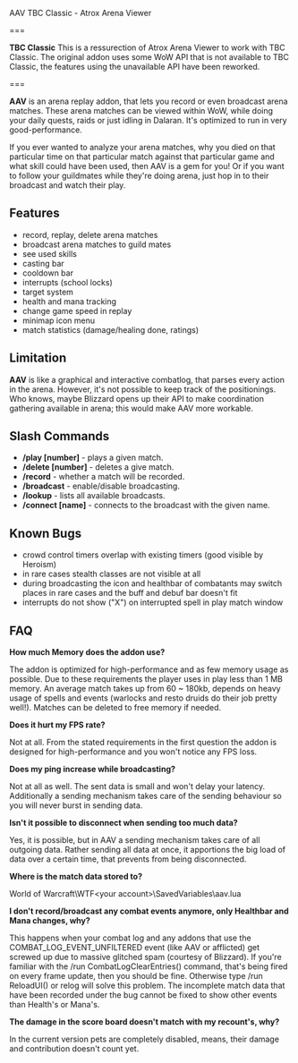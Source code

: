 AAV TBC Classic - Atrox Arena Viewer

===

**TBC Classic**
This is a ressurection of Atrox Arena Viewer to work with TBC Classic. The original addon uses some WoW API that is not available to TBC Classic, the features using the unavailable API have been reworked.

===

**AAV** is an arena replay addon, that lets you record or even broadcast arena matches. These arena matches can be viewed within WoW, while doing your daily quests, raids or just idling in Dalaran. It's optimized to run in very good-performance.

If you ever wanted to analyze your arena matches, why you died on that particular time on that particular match against that particular game and what skill could have been used, then AAV is a gem for you! Or if you want to follow your guildmates while they're doing arena, just hop in to their broadcast and watch their play.

Features
---
* record, replay, delete arena matches
* broadcast arena matches to guild mates
* see used skills
* casting bar
* cooldown bar
* interrupts (school locks)
* target system
* health and mana tracking
* change game speed in replay
* minimap icon menu
* match statistics (damage/healing done, ratings)

Limitation
---
**AAV** is like a graphical and interactive combatlog, that parses every action in the arena. However, it's not possible to keep track of the positionings. Who knows, maybe Blizzard opens up their API to make coordination gathering available in arena; this would make AAV more workable.

Slash Commands
---
* **/play [number]** - plays a given match.
* **/delete [number]** - deletes a give match.
* **/record** - whether a match will be recorded.
* **/broadcast** - enable/disable broadcasting.
* **/lookup** - lists all available broadcasts.
* **/connect [name]** - connects to the broadcast with the given name.

Known Bugs
---
* crowd control timers overlap with existing timers (good visible by Heroism)
* in rare cases stealth classes are not visible at all
* during broadcasting the icon and healthbar of combatants may switch places in rare cases and the buff and debuf bar doesn't fit
* interrupts do not show ("X") on interrupted spell in play match window

FAQ
---
**How much Memory does the addon use?**

The addon is optimized for high-performance and as few memory usage as possible. Due to these requirements the player uses in play less than 1 MB memory. An average match takes up from 60 ~ 180kb, depends on heavy usage of spells and events (warlocks and resto druids do their job pretty well!). Matches can be deleted to free memory if needed.

**Does it hurt my FPS rate?**

Not at all. From the stated requirements in the first question the addon is designed for high-performance and you won't notice any FPS loss.

**Does my ping increase while broadcasting?**

Not at all as well. The sent data is small and won't delay your latency. Additionally a sending mechanism takes care of the sending behaviour so you will never burst in sending data.

**Isn't it possible to disconnect when sending too much data?**

Yes, it is possible, but in AAV a sending mechanism takes care of all outgoing data. Rather sending all data at once, it apportions the big load of data over a certain time, that prevents from being disconnected.

**Where is the match data stored to?**

World of Warcraft\WTF\<your account>\SavedVariables\aav.lua

**I don't record/broadcast any combat events anymore, only Healthbar and Mana changes, why?**

This happens when your combat log and any addons that use the COMBAT_LOG_EVENT_UNFILTERED event (like AAV or afflicted) get screwed up due to massive glitched spam (courtesy of Blizzard). If you're familiar with the /run CombatLogClearEntries() command, that's being fired on every frame update, then you should be fine. Otherwise type /run ReloadUI() or relog will solve this problem. The incomplete match data that have been recorded under the bug cannot be fixed to show other events than Health's or Mana's.

**The damage in the score board doesn't match with my recount's, why?**

In the current version pets are completely disabled, means, their damage and contribution doesn't count yet.
